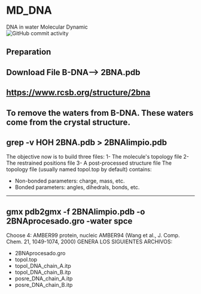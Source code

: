# MD_DNA
DNA in water Molecular Dynamic  
![GitHub commit activity](https://img.shields.io/github/commit-activity/m/tnavarrofebre/MD_DNA)

## Preparation

Download File B-DNA--> 2BNA.pdb
-----------------------------------
https://www.rcsb.org/structure/2bna
-----------------------------------

To remove the waters from B-DNA. These waters come from the crystal structure.
-------------------------------------
grep -v HOH 2BNA.pdb > 2BNAlimpio.pdb
-------------------------------------

The objective now is to build three files:
1- The molecule's topology file
2- The restrained positions file
3- A post-processed structure file
The topology file (usually named topol.top by default) contains:
* Non-bonded parameters: charge, mass, etc.
* Bonded parameters: angles, dihedrals, bonds, etc.

---------------------------------------------------------------
gmx pdb2gmx -f 2BNAlimpio.pdb -o 2BNAprocesado.gro -water spce
---------------------------------------------------------------
Choose 
4: AMBER99 protein, nucleic AMBER94 (Wang et al., J. Comp. Chem. 21, 1049-1074, 2000)
GENERA LOS SIGUIENTES ARCHIVOS:
* 2BNAprocesado.gro
* topol.top
* topol_DNA_chain_A.itp
* topol_DNA_chain_B.itp
* posre_DNA_chain_A.itp
* posre_DNA_chain_B.itp
